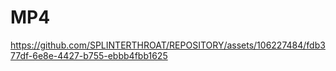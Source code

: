 # MP4



https://github.com/SPLINTERTHROAT/REPOSITORY/assets/106227484/fdb377df-6e8e-4427-b755-ebbb4fbb1625

